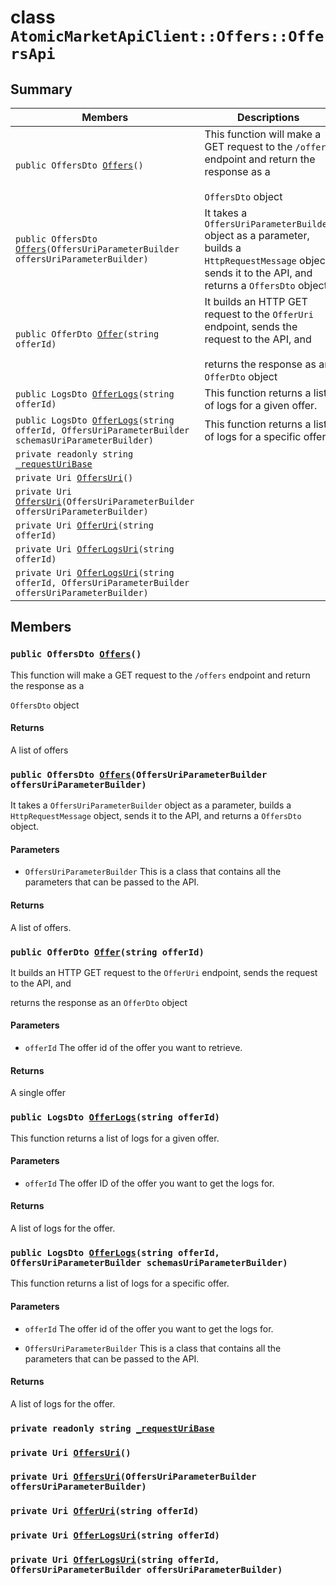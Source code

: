 # class `AtomicMarketApiClient::Offers::OffersApi` 

## Summary

 Members                        | Descriptions                                
--------------------------------|---------------------------------------------
`public OffersDto `[`Offers`](#class_atomic_market_api_client_1_1_offers_1_1_offers_api_1a6ad9622cb51a2bfb25dce65cc64dacd3)`()` | This function will make a GET request to the `/offers` endpoint and return the response as a <br/><br/>`OffersDto` object
`public OffersDto `[`Offers`](#class_atomic_market_api_client_1_1_offers_1_1_offers_api_1a8a2c0fdc617e6862e7bfc84e5ab7bca8)`(OffersUriParameterBuilder offersUriParameterBuilder)` | It takes a `OffersUriParameterBuilder` object as a parameter, builds a `HttpRequestMessage` object, sends it to the API, and returns a `OffersDto` object.
`public OfferDto `[`Offer`](#class_atomic_market_api_client_1_1_offers_1_1_offers_api_1ae093d07f4cfa336003425539a0a92a13)`(string offerId)` | It builds an HTTP GET request to the `OfferUri` endpoint, sends the request to the API, and <br/><br/>returns the response as an `OfferDto` object
`public LogsDto `[`OfferLogs`](#class_atomic_market_api_client_1_1_offers_1_1_offers_api_1ab8311c9a2d3602ab9cb14d0cad5f9c13)`(string offerId)` | This function returns a list of logs for a given offer.
`public LogsDto `[`OfferLogs`](#class_atomic_market_api_client_1_1_offers_1_1_offers_api_1a5403da960dc8ab3c59e75be746be37a7)`(string offerId, OffersUriParameterBuilder schemasUriParameterBuilder)` | This function returns a list of logs for a specific offer.
`private readonly string `[`_requestUriBase`](#class_atomic_market_api_client_1_1_offers_1_1_offers_api_1a1854c4909a1013a684af16fb52e8a387) | 
`private Uri `[`OffersUri`](#class_atomic_market_api_client_1_1_offers_1_1_offers_api_1ada4f3a19377ef670d6e90db76983d1e5)`()` | 
`private Uri `[`OffersUri`](#class_atomic_market_api_client_1_1_offers_1_1_offers_api_1a7193d9a8040525ada787f90854c047f8)`(OffersUriParameterBuilder offersUriParameterBuilder)` | 
`private Uri `[`OfferUri`](#class_atomic_market_api_client_1_1_offers_1_1_offers_api_1a20b72164e6cdeeb7fe55ada62c70f6cb)`(string offerId)` | 
`private Uri `[`OfferLogsUri`](#class_atomic_market_api_client_1_1_offers_1_1_offers_api_1a30e9bba1b128fcfdd45beac4c5529ddc)`(string offerId)` | 
`private Uri `[`OfferLogsUri`](#class_atomic_market_api_client_1_1_offers_1_1_offers_api_1a1b159d8d73aa0ae3b1e72fc84bf13b6d)`(string offerId, OffersUriParameterBuilder offersUriParameterBuilder)` | 

## Members

### `public OffersDto `[`Offers`](#class_atomic_market_api_client_1_1_offers_1_1_offers_api_1a6ad9622cb51a2bfb25dce65cc64dacd3)`()` 

This function will make a GET request to the `/offers` endpoint and return the response as a 

`OffersDto` object

#### Returns
A list of offers

### `public OffersDto `[`Offers`](#class_atomic_market_api_client_1_1_offers_1_1_offers_api_1a8a2c0fdc617e6862e7bfc84e5ab7bca8)`(OffersUriParameterBuilder offersUriParameterBuilder)` 

It takes a `OffersUriParameterBuilder` object as a parameter, builds a `HttpRequestMessage` object, sends it to the API, and returns a `OffersDto` object.

#### Parameters
* `OffersUriParameterBuilder` This is a class that contains all the parameters that can be passed to the API.

#### Returns
A list of offers.

### `public OfferDto `[`Offer`](#class_atomic_market_api_client_1_1_offers_1_1_offers_api_1ae093d07f4cfa336003425539a0a92a13)`(string offerId)` 

It builds an HTTP GET request to the `OfferUri` endpoint, sends the request to the API, and 

returns the response as an `OfferDto` object

#### Parameters
* `offerId` The offer id of the offer you want to retrieve.

#### Returns
A single offer

### `public LogsDto `[`OfferLogs`](#class_atomic_market_api_client_1_1_offers_1_1_offers_api_1ab8311c9a2d3602ab9cb14d0cad5f9c13)`(string offerId)` 

This function returns a list of logs for a given offer.

#### Parameters
* `offerId` The offer ID of the offer you want to get the logs for.

#### Returns
A list of logs for the offer.

### `public LogsDto `[`OfferLogs`](#class_atomic_market_api_client_1_1_offers_1_1_offers_api_1a5403da960dc8ab3c59e75be746be37a7)`(string offerId, OffersUriParameterBuilder schemasUriParameterBuilder)` 

This function returns a list of logs for a specific offer.

#### Parameters
* `offerId` The offer id of the offer you want to get the logs for.

* `OffersUriParameterBuilder` This is a class that contains all the parameters that can be passed to the API.

#### Returns
A list of logs for the offer.

### `private readonly string `[`_requestUriBase`](#class_atomic_market_api_client_1_1_offers_1_1_offers_api_1a1854c4909a1013a684af16fb52e8a387) 

### `private Uri `[`OffersUri`](#class_atomic_market_api_client_1_1_offers_1_1_offers_api_1ada4f3a19377ef670d6e90db76983d1e5)`()` 

### `private Uri `[`OffersUri`](#class_atomic_market_api_client_1_1_offers_1_1_offers_api_1a7193d9a8040525ada787f90854c047f8)`(OffersUriParameterBuilder offersUriParameterBuilder)` 

### `private Uri `[`OfferUri`](#class_atomic_market_api_client_1_1_offers_1_1_offers_api_1a20b72164e6cdeeb7fe55ada62c70f6cb)`(string offerId)` 

### `private Uri `[`OfferLogsUri`](#class_atomic_market_api_client_1_1_offers_1_1_offers_api_1a30e9bba1b128fcfdd45beac4c5529ddc)`(string offerId)` 

### `private Uri `[`OfferLogsUri`](#class_atomic_market_api_client_1_1_offers_1_1_offers_api_1a1b159d8d73aa0ae3b1e72fc84bf13b6d)`(string offerId, OffersUriParameterBuilder offersUriParameterBuilder)` 

